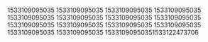 1533109095035
1533109095035
1533109095035
1533109095035
1533109095035
1533109095035
1533109095035
1533109095035
1533109095035
1533109095035
1533109095035
1533109095035
1533109095035
1533109095035
15331090950351533122473706